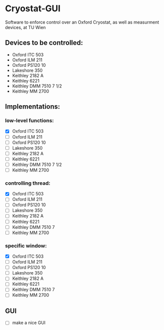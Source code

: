 # Cryostat-GUI
Software to enforce control over an Oxford Cryostat, as well as measurment devices, at TU Wien

## Devices to be controlled: 
- Oxford ITC 503
- Oxford ILM 211
- Oxford PS120 10
- Lakeshore 350
- Keithley 2182 A
- Keithley 6221
- Keithley DMM 7510 7 1/2
- Keithley MM 2700

## Implementations: 
### low-level functions: 
- [x] Oxford ITC 503
- [ ] Oxford ILM 211
- [ ] Oxford PS120 10
- [ ] Lakeshore 350
- [ ] Keithley 2182 A
- [ ] Keithley 6221
- [ ] Keithley DMM 7510 7 1/2
- [ ] Keithley MM 2700

### controlling thread: 
- [x] Oxford ITC 503
- [ ] Oxford ILM 211
- [ ] Oxford PS120 10
- [ ] Lakeshore 350
- [ ] Keithley 2182 A
- [ ] Keithley 6221
- [ ] Keithley DMM 7510 7 
- [ ] Keithley MM 2700

### specific window:
- [x] Oxford ITC 503
- [ ] Oxford ILM 211
- [ ] Oxford PS120 10
- [ ] Lakeshore 350
- [ ] Keithley 2182 A
- [ ] Keithley 6221
- [ ] Keithley DMM 7510 7 
- [ ] Keithley MM 2700

## GUI 
- [ ] make a nice GUI
